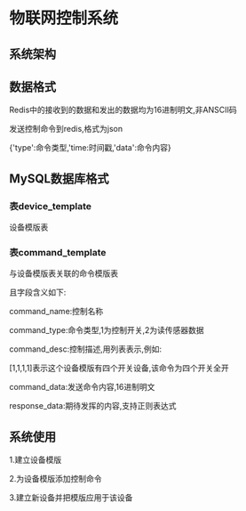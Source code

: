 # 物联网控制系统
## 系统架构
## 数据格式
Redis中的接收到的数据和发出的数据均为16进制明文,非ANSCII码

发送控制命令到redis,格式为json

{'type':命令类型,'time:时间戳,'data':命令内容}

## MySQL数据库格式
### 表device_template
设备模版表
### 表command_template
与设备模版表关联的命令模版表

且字段含义如下:

command_name:控制名称

command_type:命令类型,1为控制开关,2为读传感器数据

command_desc:控制描述,用列表表示,例如:

[1,1,1,1]表示这个设备模版有四个开关设备,该命令为四个开关全开

command_data:发送命令内容,16进制明文

response_data:期待发挥的内容,支持正则表达式

## 系统使用
1.建立设备模版

2.为设备模版添加控制命令

3.建立新设备并把模版应用于该设备



